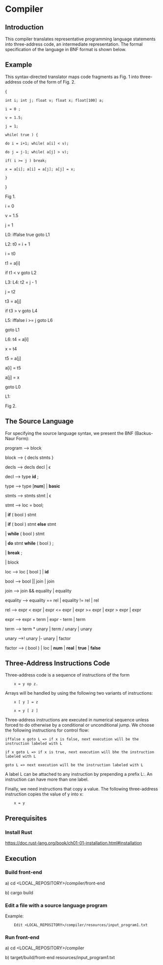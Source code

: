 # Compiler
## Introduction

This compiler translates representative programming language statements
into three-address code, an intermediate representation. The formal specification of the language in BNF format is shown below.

## Example

This syntax-directed translator maps code fragments as Fig. 1 into three-address code of the form of Fig. 2.

{ 

    int i; int j; float v; float x; float[100] a;

    i = 0 ;
    
    v = 1.5;
    
    j = 1;
    
    while( true ) {
        
	do i = i+1; while( a[i] < v);
        
	do j = j-1; while( a[j] > v);
        
	if( i >= j ) break;
        
	x = a[i]; a[i] = a[j]; a[j] = x;
    
    }

}


Fig 1.




i = 0

v = 1.5

j = 1

L0: iffalse true goto L1

L2: t0 = i + 1

i = t0

t1 = a[i]

if t1 < v goto L2

L3: L4: t2 = j - 1

j = t2

t3 = a[j]

if t3 > v goto L4

L5: iffalse i >= j goto L6

goto L1

L6: t4 = a[i]

x = t4

t5 = a[j]

a[i] = t5

a[j] = x

goto L0

L1: 


Fig 2.



## The Source Language

For specifying the source language syntax, we present the BNF (Backus-Naur Form):

program --> block

block --> { decls stmts }

decls --> decls decl | ϵ

decl --> type **id** ;

type --> type [**num**] | **basic**

stmts --> stmts stmt | ϵ

stmt --> loc = bool;

  | **if** ( bool ) stmt
	     
  | **if** ( bool ) stmt **else** stmt
	     
  | **while** ( bool ) stmt
	     
  | **do** stmt **while** ( bool ) ;
	     
  | **break** ;
	     
  | block
	     
loc --> loc [ bool ] | **id**

bool --> bool || join | join

join --> join && equality | equality

equality --> equality == rel | equality != rel | rel

rel --> expr < expr | expr <= expr | expr >= expr | expr > expr | expr

expr --> expr + term | expr - term | term

term --> term * unary | term / unary | unary

unary -->! unary |- unary | factor

factor --> ( bool ) | loc | **num** | **real** | **true** | **false**


## Three-Address Instructions Code

Three-address code is a sequence of instructions of the form

		x = y op z.

Arrays will be handled by using the following two variants of instructions:

		x [ y ] = z
		
		x = y [ z ]


Three-address instructions are executed in numerical sequence unless forced
to do otherwise by a conditional or unconditional jump. We choose the following
instructions for control flow:

	iffalse x goto L => if x is false, next execution will be the instruction labeled with L
	
	if x goto L => if x is true, next execution will bhe the instruction labeled with L
	
	goto L => next execution will be the instruction labeled with L
	

A label L can be attached to any instruction by prepending a prefix L:. An
instruction can have more than one label.

Finally, we need instructions that copy a value. The following three-address
instruction copies the value of y into x:

		x = y


## Prerequisites
### Install Rust

https://doc.rust-lang.org/book/ch01-01-installation.html#installation

## Execution

### Build front-end

  a) cd <LOCAL_REPOSITORY>/compiler/front-end
  
  b) cargo build

### Edit a file with a source language program

   Example: 
   
    	Edit <LOCAL_REPOSITORY>/compiler/resources/input_program1.txt


### Run front-end

   a) cd <LOCAL_REPOSITORY>/compiler
   
   b) target/build/front-end resources/input_program1.txt
  
 
 
